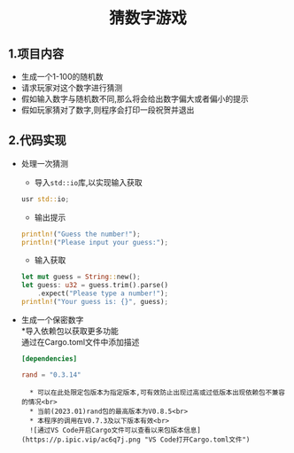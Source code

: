 <div align="center">

# **猜数字游戏**</div>

## **1.项目内容**
* 生成一个1-100的随机数<br>
* 请求玩家对这个数字进行猜测<br>
* 假如输入数字与随机数不同,那么将会给出数字偏大或者偏小的提示<br>
* 假如玩家猜对了数字,则程序会打印一段祝贺并退出<br>

## **2.代码实现**
* 处理一次猜测<br>
    * 导入`std::io`库,以实现输入获取<br>
    ```rust
    usr std::io;
    ```

    * 输出提示<br>
    ```rust
    println!("Guess the number!");
    println!("Please input your guess:");
    ```

    * 输入获取<br>
    ```rust
    let mut guess = String::new();
    let guess: u32 = guess.trim().parse()
        .expect("Please type a number!");
    println!("Your guess is: {}", guess);
    ```

* 生成一个保密数字<br>
    *导入依赖包以获取更多功能<br>
    通过在Cargo.toml文件中添加描述<br>
    ```toml
    [dependencies]

    rand = "0.3.14"
    ```
        * 可以在此处限定包版本为指定版本,可有效防止出现过高或过低版本出现依赖包不兼容的情况<br>
        * 当前(2023.01)rand包的最高版本为V0.8.5<br>
        * 本程序的调用在V0.7.3及以下版本有效<br>
        ![通过VS Code开启Cargo文件可以查看以来包版本信息](https://p.ipic.vip/ac6q7j.png "VS Code打开Cargo.toml文件")
